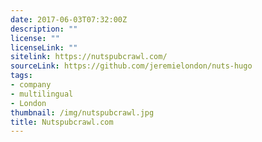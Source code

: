 ```yaml
---
date: 2017-06-03T07:32:00Z
description: ""
license: ""
licenseLink: ""
sitelink: https://nutspubcrawl.com/
sourceLink: https://github.com/jeremielondon/nuts-hugo
tags:
- company
- multilingual
- London
thumbnail: /img/nutspubcrawl.jpg
title: Nutspubcrawl.com
---
```


